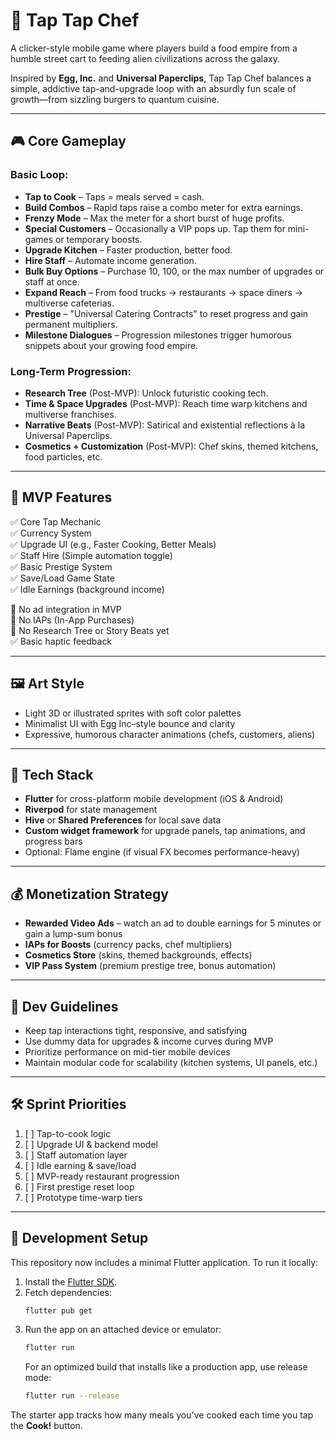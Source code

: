 # 🍳 Tap Tap Chef

A clicker-style mobile game where players build a food empire from a humble street cart to feeding alien civilizations across the galaxy.

Inspired by **Egg, Inc.** and **Universal Paperclips**, Tap Tap Chef balances a simple, addictive tap-and-upgrade loop with an absurdly fun scale of growth—from sizzling burgers to quantum cuisine.

---

## 🎮 Core Gameplay

### Basic Loop:
- **Tap to Cook** – Taps = meals served = cash.
- **Build Combos** – Rapid taps raise a combo meter for extra earnings.
- **Frenzy Mode** – Max the meter for a short burst of huge profits.
- **Special Customers** – Occasionally a VIP pops up. Tap them for mini-games or temporary boosts.
- **Upgrade Kitchen** – Faster production, better food.
- **Hire Staff** – Automate income generation.
- **Bulk Buy Options** – Purchase 10, 100, or the max number of upgrades or staff at once.
- **Expand Reach** – From food trucks → restaurants → space diners → multiverse cafeterias.
- **Prestige** – "Universal Catering Contracts" to reset progress and gain permanent multipliers.
- **Milestone Dialogues** – Progression milestones trigger humorous snippets about your growing food empire.

### Long-Term Progression:
- **Research Tree** (Post-MVP): Unlock futuristic cooking tech.
- **Time & Space Upgrades** (Post-MVP): Reach time warp kitchens and multiverse franchises.
- **Narrative Beats** (Post-MVP): Satirical and existential reflections à la Universal Paperclips.
- **Cosmetics + Customization** (Post-MVP): Chef skins, themed kitchens, food particles, etc.

---

## 🧪 MVP Features

✅ Core Tap Mechanic  
✅ Currency System  
✅ Upgrade UI (e.g., Faster Cooking, Better Meals)  
✅ Staff Hire (Simple automation toggle)  
✅ Basic Prestige System  
✅ Save/Load Game State  
✅ Idle Earnings (background income)

🚫 No ad integration in MVP  
🚫 No IAPs (In-App Purchases)  
🚫 No Research Tree or Story Beats yet  
✅ Basic haptic feedback

---

## 🖼 Art Style

- Light 3D or illustrated sprites with soft color palettes
- Minimalist UI with Egg Inc–style bounce and clarity
- Expressive, humorous character animations (chefs, customers, aliens)

---

## 📱 Tech Stack

- **Flutter** for cross-platform mobile development (iOS & Android)
- **Riverpod** for state management
- **Hive** or **Shared Preferences** for local save data
- **Custom widget framework** for upgrade panels, tap animations, and progress bars
- Optional: Flame engine (if visual FX becomes performance-heavy)

---

## 💰 Monetization Strategy

- **Rewarded Video Ads** – watch an ad to double earnings for 5 minutes or gain a lump-sum bonus
- **IAPs for Boosts** (currency packs, chef multipliers)
- **Cosmetics Store** (skins, themed backgrounds, effects)
- **VIP Pass System** (premium prestige tree, bonus automation)

---

## 🔧 Dev Guidelines

- Keep tap interactions tight, responsive, and satisfying
- Use dummy data for upgrades & income curves during MVP
- Prioritize performance on mid-tier mobile devices
- Maintain modular code for scalability (kitchen systems, UI panels, etc.)

---

## 🛠 Sprint Priorities

1. [ ] Tap-to-cook logic  
2. [ ] Upgrade UI & backend model  
3. [ ] Staff automation layer  
4. [ ] Idle earning & save/load  
5. [ ] MVP-ready restaurant progression
6. [ ] First prestige reset loop
7. [ ] Prototype time-warp tiers

---

## 🚀 Development Setup

This repository now includes a minimal Flutter application. To run it locally:

1. Install the [Flutter SDK](https://docs.flutter.dev/get-started/install).
2. Fetch dependencies:
   ```bash
   flutter pub get
   ```
3. Run the app on an attached device or emulator:
   ```bash
   flutter run
   ```
   For an optimized build that installs like a production app, use release mode:
   ```bash
   flutter run --release
   ```

The starter app tracks how many meals you've cooked each time you tap the **Cook!** button.
